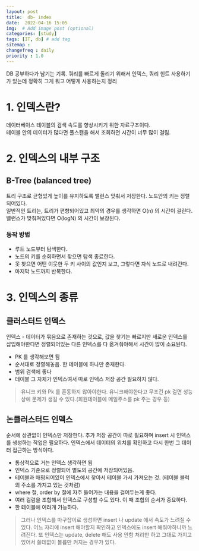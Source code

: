 ```yaml
---
layout: post
title:  db- index
date:  2022-04-16 15:05
img:  # Add image post (optional)
categories: [study]
tags: [IT, db] # add tag
sitemap :
changefreq : daily
priority : 1.0
---
```

DB 공부하다가 남기는 기록. 
쿼리를 빠르게 돌리기 위해서 인덱스, 쿼리 힌트 사용하기가 있는데 정확히 그게 뭐고 어떻게 사용하는지 정리

# 1. 인덱스란? 
데이터베이스 테이블의 검색 속도를 향상시키기 위한 자료구조이다.  
테이블 안의 데이터가 많다면 풀스캔을 해서 조회하면 시간이 너무 많이 걸림.

# 2. 인덱스의 내부 구조 
## B-Tree (balanced tree)  
트리 구조로  균형있게 높이를 유지하도록 밸런스 맞춰서 저장한다. 노드안의 키는 정렬되어있다.  
일반적인 트리는, 트리가 편향되어있고 최악의 경우를 생각하면 O(n) 의 시간이 걸린다.   
밸런스가 맞춰져있다면 O(logN) 의 시간이 보장된다. 

### 동작 방법 
- 루트 노드부터 탐색한다. 
- 노드의 키를 순회하면서 찾으면 탐색 종료한다. 
- 못 찾으면 어떤 이웃한 두 키 사이의 값인지 보고,  그렇다면 자식 노드로 내려간다.  
- 마지막 노드까지 반복한다. 


# 3. 인덱스의 종류

## 클러스터드 인덱스
인덱스 - 데이터가 묶음으로 존재하는 것으로, 값을 찾기는 빠르지만 새로운 인덱스를 삽입해야한다면 정렬되어있는 다른 인덱스를 다 옮겨줘야해서 시간이 많이 소요된다.  
- PK 를 생각해보면 됨  
- 순서대로 정렬해놓음. 한 테이블에 하나만 존재한다.  
- 범위 검색에 좋다 
- 테이블 그 자체가 인덱스여서 따로 인덱스 저장 공간 필요하지 않다. 
> 유니크 키와 Pk 를 혼동하지 않아야한다. 유니크해야한다고 무조건 pk 걸면 성능상에 문제가 생길 수 있다.(회원테이블에 메일주소를 pk 주는 경우 등)

## 논클러스터드 인덱스
순서에 상관없이 인덱스만 저장한다. 추가 저장 공간이 따로 필요하며 insert 시 인덱스를 생성하는 작업은 필요하다. 
인덱스에서 데이터의 위치를 확인하고 다시 한번 그 데이터 접근하는 방식이다. 
- 통상적으로 거는 인덱스 생각하면 됨 
- 인덱스 기준으로 정렬되어 별도의 공간에 저장되어있음. 
- 테이블과 매핑되어있어 인덱스에서 찾아서 테이블 가서 가져오는 것. (테이블 블럭의 주소를 가지고 있는 것처럼)
- where 절, order by 절에 자주 들어가는 내용을 걸어두는게 좋다. 
- 여러 컬럼을 조합해서 인덱스로 구성할 수도 있다.  이 때 조합의 순서가 중요하다.   
- 한 테이블에 여러개 가능하다.

> 그러나 인덱스를 마구잡이로 생성하면 insert 나 update 에서 속도가 느려질 수 있다. 
어느 자리에 insert 해야할지 확인하고 인덱스에도 insert 해줘야하니까 느려진다.
또 인덱스는 update, delete 해도 사용 안함 처리만 하고 그대로 가지고 있어서 쓸데없이 볼륨만 커지는 경우가 있다. 